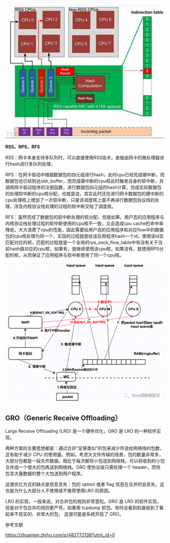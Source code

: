 ![](/assets/network-pnet-netcard-multiq1.png)

**RSS、RPS、RFS**

RSS：网卡本身支持多队列时，可以直接使用RSS技术，直接由网卡的微处理器进行hash进行多队列处理，

RPS：在网卡驱动中根据数据包的四元组进行hash，此时cpu已经完成硬中断，而数据包也已经到达skb\_buffer，而完成硬中断的cpu核此时触发自身的软中断，并调用网卡驱动程序的注册函数，进行数据包四元组的hash计算，完成实际数据包的处理软中断的cpu核分配，也就是说，其实此时还在进行网卡数据包的硬中断的cpu处理核上增加了一次软中断，只是该调度核上面不再进行数据包协议栈的处理，涉及内核协议栈处理的过程的软中断交给了调度核。

RFS：虽然完成了数据包的软中断处理的核分配，但是如果，用户态的应用程序与内核协议栈处理过程的软中断使用的cpu核不一致，又会造成cpu cache的命中率降低，大大浪费了cpu的性能，因此需要给用户态的应用程序和对应flow中的数据包的cpu核处理为同一个，实现的过程就是给该应用程序hash一个id，使用该id去匹配对应的核，匹配的过程就是一个全局的rps\_sock\_flow\_table中有没有关于当前hash值对应的cpu核，如果有，就继续使用该cpu核，如果没有，就使用RPS分配的核，从而保证了应用程序与软中断使用了同一个cpu核。

![](/assets/network-pnet-netcard-multiq2.png)





## GRO（Generic Receive Offloading）

Large Receive Offloading \(LRO\) 是一个硬件优化，GRO 是 LRO 的一种软件实现。

两种方案的主要思想都是：通过合并“足够类似”的包来减少传送给网络栈的包数，这有助于减少 CPU 的使用量。例如，考虑大文件传输的场景，包的数量非常多，大部分包都是一段文件数据。相比于每次都将小包送到网络栈，可以将收到的小包合并成一个很大的包再送到网络栈。GRO 使协议层只需处理一个 header，而将包含大量数据的整个大包送到用户程序。

这类优化方式的缺点是信息丢失：包的 option 或者 flag 信息在合并时会丢失。这也是为什么大部分人不使用或不推荐使用LRO 的原因。

LRO 的实现，一般来说，对合并包的规则非常宽松。GRO 是 LRO 的软件实现，但是对于包合并的规则更严苛。如果用 tcpdump 抓包，有时会看到机器收到了看起来不现实的、非常大的包， 这很可能是系统开启了 GRO。





参考文献

https://zhuanlan.zhihu.com/p/482772138?utm\_id=0

